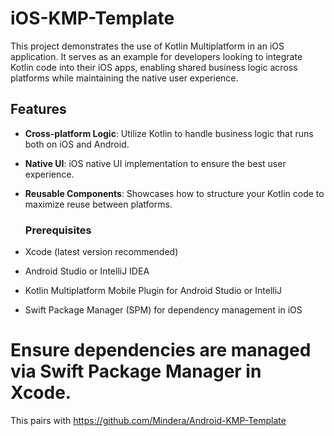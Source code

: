 # iOS-KMP-Template

This project demonstrates the use of Kotlin Multiplatform in an iOS application. It serves as an example for developers looking to integrate Kotlin code into their iOS apps, enabling shared business logic across platforms while maintaining the native user experience.

## Features

- **Cross-platform Logic**: Utilize Kotlin to handle business logic that runs both on iOS and Android.
- **Native UI**: iOS native UI implementation to ensure the best user experience.
- **Reusable Components**: Showcases how to structure your Kotlin code to maximize reuse between platforms.

  ### Prerequisites
  
- Xcode (latest version recommended)
- Android Studio or IntelliJ IDEA
- Kotlin Multiplatform Mobile Plugin for Android Studio or IntelliJ
- Swift Package Manager (SPM) for dependency management in iOS

 # Ensure dependencies are managed via Swift Package Manager in Xcode.

This pairs with https://github.com/Mindera/Android-KMP-Template
